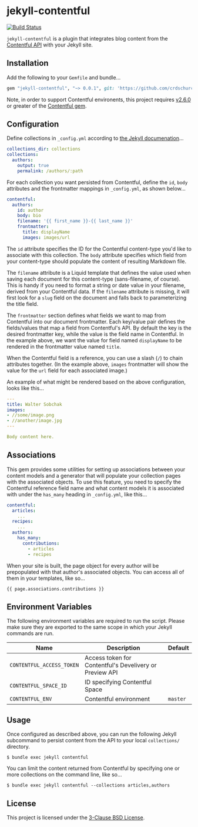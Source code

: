 # jekyll-contentful

[![Build Status](https://travis-ci.org/crdschurch/jekyll-contentful.svg?branch=master)](https://travis-ci.org/crdschurch/jekyll-contentful)

`jekyll-contentful` is a plugin that integrates blog content from the [Contentful API](https://www.contentful.com/developers/docs/references/content-delivery-api/) with your Jekyll site.

## Installation

Add the following to your `Gemfile` and bundle...

```ruby
gem "jekyll-contentful", "~> 0.0.1", git: 'https://github.com/crdschurch/jekyll-contentful.git'
```

Note, in order to support Contentful environents, this project requires [v2.6.0](https://github.com/contentful/contentful.rb/releases/tag/v2.6.0) or greater of the [Contentful gem](http://rubygems.org/gems/contentful).

## Configuration

Define collections in `_config.yml` according to [the Jekyll documenation](https://jekyllrb.com/docs/collections/)...

```yml
collections_dir: collections
collections:
  authors:
    output: true
    permalink: /authors/:path
```

For each collection you want persisted from Contentful, define the `id`, `body` attributes and the frontmatter mappings in `_config.yml`, as shown below...

```yml
contentful:
  authors:
    id: author
    body: bio
    filename: '{{ first_name }}-{{ last_name }}'
    frontmatter:
      title: displayName
      images: images/url
```

The `id` attribute specifies the ID for the Contentful content-type you'd like to associate with this collection. The `body` attribute specifies which field from your content-type should populate the content of resulting Markdown file.

The `filename` attribute is a Liquid template that defines the value used when saving each document for this content-type (sans-filename, of course). This is handy if you need to format a string or date value in your filename, derived from your Contentful data. If the `filename` attribute is missing, it will first look for a `slug` field on the document and falls back to parameterizing the title field.

The `frontmatter` section defines what fields we want to map from Contentful into our document frontmatter. Each key/value pair defines the fields/values that map a field from Contentful's API. By default the key is the desired frontmatter key, while the value is the field name in Contentful. In the example above, we want the value for field named `displayName` to be rendered in the frontmatter value named `title`.

When the Contentful field is a reference, you can use a slash (`/`) to chain attributes together. (In the example above, `images` frontmatter will show the value for the `url` field for each associated image.)

An example of what might be rendered based on the above configuration, looks like this...

```yml
---
title: Walter Sobchak
images:
- //some/image.png
- //another/image.jpg
---

Body content here.
```

## Associations

This gem provides some utilities for setting up associations between your content models and a generator that will populate your collection pages with the associated objects. To use this feature, you need to specify the Contentful reference field name and what content models it is associated with under the `has_many` heading in `_config.yml`, like this...

```yml
contentful:
  articles:
    ...
  recipes:
    ...
  authors:
    has_many:
      contributions:
        - articles
        - recipes
```

When your site is built, the page object for every author will be prepopulated with that author's associated objects. You can access all of them in your templates, like so...

```
{{ page.associations.contributions }}
```

## Environment Variables

The following environment variables are required to run the script. Please make sure they are exported to the same scope in which your Jekyll commands are run.

| Name | Description | Default |
| ----- | ------ | ------- |
| `CONTENTFUL_ACCESS_TOKEN` | Access token for Contentful's Develivery or Preview API | |
| `CONTENTFUL_SPACE_ID` | ID specifying Contentful Space | |
| `CONTENTFUL_ENV` | Contentful environment | `master` |


## Usage

Once configured as described above, you can run the following Jekyll subcommand to persist content from the API to your local `collections/` directory.

```text
$ bundle exec jekyll contentful
```

You can limit the content returned from Contentful by specifying one or more collections on the command line, like so...

```
$ bundle exec jekyll contentful --collections articles,authors
```

## License

This project is licensed under the [3-Clause BSD License](https://opensource.org/licenses/BSD-3-Clause).
